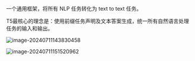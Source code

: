 一个通用框架，将所有 NLP 任务转化为 text to text 任务。

T5最核心的理念是：使用前缀任务声明及文本答案生成，统一所有自然语言处理任务的输入和输出。

![image-20240711143830458](https://raw.githubusercontent.com/jinxiao-netpig/user-image/master/imgs/202407111438519.png)

![image-20240711151520962](https://raw.githubusercontent.com/jinxiao-netpig/user-image/master/imgs/202407111515003.png)

